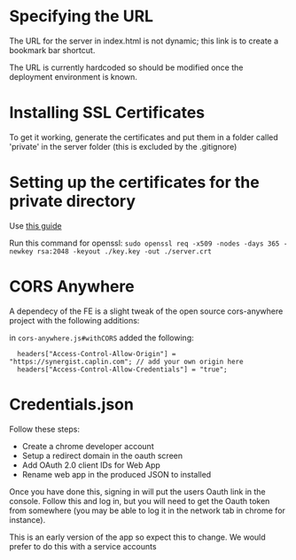 # Specifying the URL

The URL for the server in index.html is not dynamic; this link is to create a bookmark bar shortcut.

The URL is currently hardcoded so should be modified once the deployment environment is known.

# Installing SSL Certificates

To get it working, generate the certificates and put them in a folder called 'private' in the server folder (this is excluded by the .gitignore)

# Setting up the certificates for the private directory

Use [this guide](https://www.digitalocean.com/community/tutorials/how-to-create-a-self-signed-ssl-certificate-for-apache-in-ubuntu-16-04)

Run this command for openssl:
`sudo openssl req -x509 -nodes -days 365 -newkey rsa:2048 -keyout ./key.key -out ./server.crt`

# CORS Anywhere

A dependecy of the FE is a slight tweak of the open source cors-anywhere project with the following additions:

in `cors-anywhere.js#withCORS` added the following:

```
  headers["Access-Control-Allow-Origin"] = "https://synergist.caplin.com"; // add your own origin here
  headers["Access-Control-Allow-Credentials"] = "true";
```

# Credentials.json

Follow these steps:

- Create a chrome developer account
- Setup a redirect domain in the oauth screen
- Add OAuth 2.0 client IDs for Web App
- Rename web app in the produced JSON to installed

Once you have done this, signing in will put the users Oauth link in the console. Follow this and log in, but you will need to get the Oauth token from somewhere (you may be able to log it in the network tab in chrome for instance).

This is an early version of the app so expect this to change. We would prefer to do this with a service accounts
